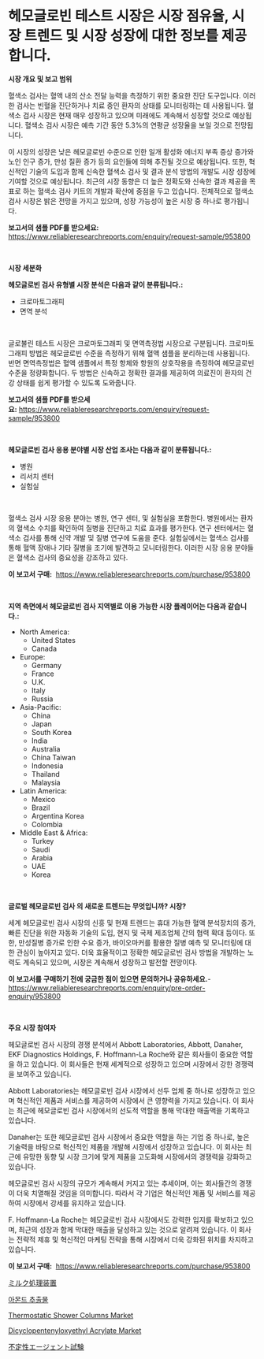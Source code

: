 <p><h1>헤모글로빈 테스트 시장은 시장 점유율, 시장 트렌드 및 시장 성장에 대한 정보를 제공합니다.</h1></p><p><strong>시장 개요 및 보고 범위</strong></p>
<p><p>혈색소 검사는 혈액 내의 산소 전달 능력을 측정하기 위한 중요한 진단 도구입니다. 이러한 검사는 빈혈을 진단하거나 치료 중인 환자의 상태를 모니터링하는 데 사용됩니다. 혈색소 검사 시장은 현재 매우 성장하고 있으며 미래에도 계속해서 성장할 것으로 예상됩니다. 혈색소 검사 시장은 예측 기간 동안 5.3%의 연평균 성장율을 보일 것으로 전망됩니다.</p><p>이 시장의 성장은 낮은 헤모글로빈 수준으로 인한 일개 활성화 에너지 부족 증상 증가와 노인 인구 증가, 만성 질환 증가 등의 요인들에 의해 추진될 것으로 예상됩니다. 또한, 혁신적인 기술의 도입과 함께 신속한 혈색소 검사 및 결과 분석 방법의 개발도 시장 성장에 기여할 것으로 예상됩니다. 최근의 시장 동향은 더 높은 정확도와 신속한 결과 제공을 목표로 하는 혈색소 검사 키트의 개발과 확산에 중점을 두고 있습니다. 전체적으로 혈색소 검사 시장은 밝은 전망을 가지고 있으며, 성장 가능성이 높은 시장 중 하나로 평가됩니다.</p></p>
<p><strong>보고서의 샘플 PDF를 받으세요:</strong> <a href="https://www.reliableresearchreports.com/enquiry/request-sample/953800">https://www.reliableresearchreports.com/enquiry/request-sample/953800</a></p>
<p>&nbsp;</p>
<p><strong>시장 세분화</strong></p>
<p><strong>헤모글로빈 검사 유형별 시장 분석은 다음과 같이 분류됩니다.:</strong></p>
<p><ul><li>크로마토그래피</li><li>면역 분석</li></ul></p>
<p>&nbsp;</p>
<p><p>글로불린 테스트 시장은 크로마토그래피 및 면역측정법 시장으로 구분됩니다. 크로마토그래피 방법은 헤모글로빈 수준을 측정하기 위해 혈액 샘플을 분리하는데 사용됩니다. 반면 면역측정법은 혈액 샘플에서 특정 항체와 항원의 상호작용을 측정하여 헤모글로빈 수준을 정량화합니다. 두 방법은 신속하고 정확한 결과를 제공하여 의료진이 환자의 건강 상태를 쉽게 평가할 수 있도록 도와줍니다.</p></p>
<p><strong>보고서의 샘플 PDF를 받으세요:</strong>&nbsp;<a href="https://www.reliableresearchreports.com/enquiry/request-sample/953800">https://www.reliableresearchreports.com/enquiry/request-sample/953800</a></p>
<p>&nbsp;</p>
<p><strong> 헤모글로빈 검사 응용 분야별 시장 산업 조사는 다음과 같이 분류됩니다.:</strong></p>
<p><ul><li>병원</li><li>리서치 센터</li><li>실험실</li></ul></p>
<p>&nbsp;</p>
<p><p>혈색소 검사 시장 응용 분야는 병원, 연구 센터, 및 실험실을 포함한다. 병원에서는 환자의 혈색소 수치를 확인하여 질병을 진단하고 치료 효과를 평가한다. 연구 센터에서는 혈색소 검사를 통해 신약 개발 및 질병 연구에 도움을 준다. 실험실에서는 혈색소 검사를 통해 혈액 장애나 기타 질병을 조기에 발견하고 모니터링한다. 이러한 시장 응용 분야들은 혈색소 검사의 중요성을 강조하고 있다.</p></p>
<p><strong>이 보고서 구매:</strong>&nbsp; <a href="https://www.reliableresearchreports.com/purchase/953800">https://www.reliableresearchreports.com/purchase/953800</a></p>
<p>&nbsp;</p>
<p><strong>지역 측면에서 헤모글로빈 검사 지역별로 이용 가능한 시장 플레이어는 다음과 같습니다.:</strong></p>
<p><ul>
    <li>
        North America:
        <ul>
            <li>United States</li>
            <li>Canada</li>
        </ul>
    </li>
    <li>
        Europe:
        <ul>
            <li>Germany</li>
            <li>France</li>
            <li>U.K.</li>
            <li>Italy</li>
            <li>Russia</li>
        </ul>
    </li>
    <li>
        Asia-Pacific:
        <ul>
            <li>China</li>
            <li>Japan</li>
            <li>South Korea</li>
            <li>India</li>
            <li>Australia</li>
            <li>China Taiwan</li>
            <li>Indonesia</li>
            <li>Thailand</li>
            <li>Malaysia</li>
        </ul>
    </li>
    <li>
        Latin America:
        <ul>
            <li>Mexico</li>
            <li>Brazil</li>
            <li>Argentina Korea</li>
            <li>Colombia</li>
        </ul>
    </li>
    <li>
        Middle East & Africa:
        <ul>
            <li>Turkey</li>
            <li>Saudi</li>
            <li>Arabia</li>
            <li>UAE</li>
            <li>Korea</li>
        </ul>
    </li>
    </ul></p>
<p>&nbsp;</p>
<p><strong>글로벌 헤모글로빈 검사 의 새로운 트렌드는 무엇입니까? 시장?</strong></p>
<p><p>세계 헤모글로빈 검사 시장의 신흥 및 현재 트렌드는 휴대 가능한 혈액 분석장치의 증가, 빠른 진단을 위한 자동화 기술의 도입, 현지 및 국제 제조업체 간의 협력 확대 등이다. 또한, 만성질병 증가로 인한 수요 증가, 바이오마커를 활용한 질병 예측 및 모니터링에 대한 관심이 높아지고 있다. 더욱 효율적이고 정확한 헤모글로빈 검사 방법을 개발하는 노력도 계속되고 있으며, 시장은 계속해서 성장하고 발전할 전망이다.</p></p>
<p><strong>이 보고서를 구매하기 전에 궁금한 점이 있으면 문의하거나 공유하세요.</strong>- <a href="https://www.reliableresearchreports.com/enquiry/pre-order-enquiry/953800">https://www.reliableresearchreports.com/enquiry/pre-order-enquiry/953800</a></p>
<p>&nbsp;</p>
<p><strong>주요 시장 참여자</strong></p>
<p><p>헤모글로빈 검사 시장의 경쟁 분석에서 Abbott Laboratories, Abbott, Danaher, EKF Diagnostics Holdings, F. Hoffmann-La Roche와 같은 회사들이 중요한 역할을 하고 있습니다. 이 회사들은 현재 세계적으로 성장하고 있으며 시장에서 강한 경쟁력을 보여주고 있습니다.</p><p>Abbott Laboratories는 헤모글로빈 검사 시장에서 선두 업체 중 하나로 성장하고 있으며 혁신적인 제품과 서비스를 제공하여 시장에서 큰 영향력을 가지고 있습니다. 이 회사는 최근에 헤모글로빈 검사 시장에서의 선도적 역할을 통해 막대한 매출액을 기록하고 있습니다.</p><p>Danaher는 또한 헤모글로빈 검사 시장에서 중요한 역할을 하는 기업 중 하나로, 높은 기술력을 바탕으로 혁신적인 제품을 개발해 시장에서 성장하고 있습니다. 이 회사는 최근에 유망한 동향 및 시장 크기에 맞게 제품을 고도화해 시장에서의 경쟁력을 강화하고 있습니다.</p><p>헤모글로빈 검사 시장의 규모가 계속해서 커지고 있는 추세이며, 이는 회사들간의 경쟁이 더욱 치열해질 것임을 의미합니다. 따라서 각 기업은 혁신적인 제품 및 서비스를 제공하여 시장에서 강세를 유지하고 있습니다.</p><p>F. Hoffmann-La Roche는 헤모글로빈 검사 시장에서도 강력한 입지를 확보하고 있으며, 최근의 성장과 함께 막대한 매출을 달성하고 있는 것으로 알려져 있습니다. 이 회사는 전략적 제휴 및 혁신적인 마케팅 전략을 통해 시장에서 더욱 강화된 위치를 차지하고 있습니다.</p></p>
<p><strong>이 보고서 구매:</strong>&nbsp;&nbsp;<a href="https://www.reliableresearchreports.com/purchase/953800">https://www.reliableresearchreports.com/purchase/953800</a></p>
<p><p><a href="https://medium.com/@violetap1969/%E7%89%9B%E4%B9%B3%E5%8A%A0%E5%B7%A5%E6%A9%9F%E5%99%A8%E5%B8%82%E5%A0%B4%E3%81%AE%E8%A6%8F%E6%A8%A1%E3%81%AF-%E3%82%B0%E3%83%AD%E3%83%BC%E3%83%90%E3%83%AB%E7%94%A3%E6%A5%AD%E3%81%AB%E3%81%8A%E3%81%91%E3%82%8B%E6%9C%80%E8%89%AF%E3%81%AE%E3%83%9E%E3%83%BC%E3%82%B1%E3%83%86%E3%82%A3%E3%83%B3%E3%82%B0%E3%83%81%E3%83%A3%E3%83%B3%E3%83%8D%E3%83%AB%E3%82%92%E7%A4%BA%E3%81%97%E3%81%A6%E3%81%84%E3%81%BE%E3%81%99-0b41f91cd8de">ミルク処理装置</a></p><p><a href="https://medium.com/@sammyrityychie766796/%EC%95%84%EB%AA%AC%EB%93%9C-%EC%B6%94%EC%B6%9C%EB%AC%BC-%EC%8B%9C%EC%9E%A5-%EC%9D%B8%EC%82%AC%EC%9D%B4%ED%8A%B8-%EC%8B%9C%EC%9E%A5-%EB%8F%99%ED%96%A5-%EC%84%B1%EC%9E%A5-2024%EB%85%84%EB%B6%80%ED%84%B0-2031%EB%85%84%EA%B9%8C%EC%A7%80-%EC%98%88%EC%83%81%EB%90%9C-%EA%B2%83-17dc0ce7d093">아몬드 추출물</a></p><p><a href="https://github.com/FassouRP/Market-Research-Report-List-3/blob/main/thermostatic-shower-columns-market.md">Thermostatic Shower Columns Market</a></p><p><a href="https://view.publitas.com/reportprime-1/dicyclopentenyloxyethyl-acrylate-market-a-comprehensive-report-of-its-market-share-growth-trends-2024-2031/">Dicyclopentenyloxyethyl Acrylate Market</a></p><p><a href="https://github.com/nxboeu02965442/Market-Research-Report-List-1/blob/main/2143399185008.md">不定性エージェント試験</a></p></p>

